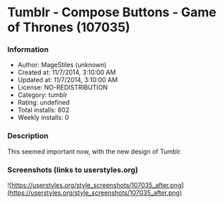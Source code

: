 # Tumblr - Compose Buttons - Game of Thrones (107035)

### Information
- Author: MageStiles (unknown)
- Created at: 11/7/2014, 3:10:00 AM
- Updated at: 11/7/2014, 3:10:00 AM
- License: NO-REDISTRIBUTION
- Category: tumblr
- Rating: undefined
- Total installs: 602
- Weekly installs: 0


### Description
This seemed important now, with the new design of Tumblr.


### Screenshots (links to userstyles.org)
![https://userstyles.org/style_screenshots/107035_after.png](https://userstyles.org/style_screenshots/107035_after.png)


